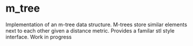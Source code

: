 # m_tree
Implementation of an m-tree data structure. M-trees store similar elements next to each other given a distance metric. Provides a familar stl style interface. Work in progress

